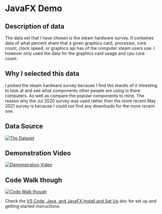 # JavaFX Demo

## Description of data
The data set that I have chosen is the steam hardware survey. It containes data of what percent share that a given graphics card, processor, core count, clock speed, or graphics api has of the computer steam users use. I however only used the data for the graphics card usage and cpu core count.

## Why I selected this data
I picked the steam hardware survey because I find the reaults of it intresting to look at and see what components other people are using in there computers. As well as compare the popular components to mine. The reason why the Jul 2020 survey was used rather then the more recent May 2021 survey is because I could not find any downloads for the more recent one.

## Data Source
[![The Dataset](https://cdn.discordapp.com/attachments/676226832856776714/856987135880986624/unknown.png)](https://www.kaggle.com/kunwardeepak/steam-hardware-survey-july-2020?select=gpu_directx.csv)

## Demonstration Video
[![Demonstration Video](https://cdn.discordapp.com/attachments/676226832856776714/856958076908863518/unknown.png)](https://www.youtube.com/watch?v=a3FtdHDofVM "Grade 12 ICS4U Demonstration Video")

## Code Walk though
[![Code Walk though](https://cdn.discordapp.com/attachments/676226832856776714/856958294953164820/unknown.png)](https://www.youtube.com/watch?v=h1ljgNs50NU "Grade 12 ICS4U CPT Code Walk though")

Check the [VS Code, Java, and JavaFX Install and Set Up](https://docs.google.com/document/d/1s5oTmY8A8TDZu303p_DaH6CEAcC9xL8-aNX-pAxCcps/edit?usp=sharing) doc for set up and getting started instructions.